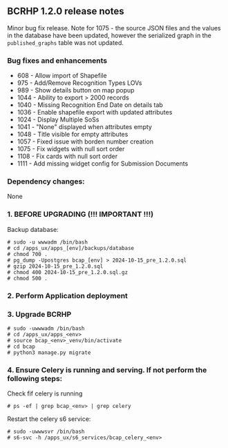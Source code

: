 BCRHP 1.2.0 release notes
------------------------
Minor bug fix release.
Note for 1075 - the source JSON files and the values in the database have been updated, however
the serialized graph in the `published_graphs` table was not updated.

### Bug fixes and enhancements
- 608  - Allow import of Shapefile
- 975  - Add/Remove Recognition Types LOVs
- 989  - Show details button on map popup
- 1044 - Ability to export > 2000 records
- 1040 - Missing Recognition End Date on details tab
- 1036 - Enable shapefile export with updated attributes
- 1024 - Display Multiple SoSs
- 1041 - "None" displayed when attributes empty
- 1048 - Title visible for empty attributes
- 1057 - Fixed issue with borden number creation
- 1075 - Fix widgets with null sort order
- 1108 - Fix cards with null sort order
- 1111 - Add missing widget config for Submission Documents

### Dependency changes:
None

### 1. BEFORE UPGRADING (!!! IMPORTANT !!!)

Backup database:
```shell
# sudo -u wwwadm /bin/bash
# cd /apps_ux/apps_[env]/backups/database
# chmod 700 .
# pg_dump -Upostgres bcap_[env] > 2024-10-15_pre_1.2.0.sql
# gzip 2024-10-15_pre_1.2.0.sql
# chmod 400 2024-10-15_pre_1.2.0.sql.gz
# chmod 500 .
```

### 2. Perform Application deployment

### 3. Upgrade BCRHP
```shell
# sudo -uwwwadm /bin/bash
# cd /apps_ux/apps_<env>
# source bcap_<env>_venv/bin/activate
# cd bcap
# python3 manage.py migrate
```

### 4. Ensure Celery is running and serving. If not perform the following steps:
Check fif celery is running
```shell
# ps -ef | grep bcap_<env> | grep celery
```
Restart the celery s6 service:
```shell
# sudo -uwwwsvr /bin/bash
# s6-svc -h /apps_ux/s6_services/bcap_celery_<env>
```